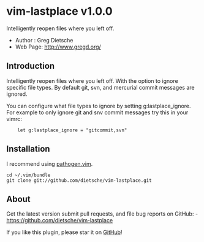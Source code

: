 # vim-lastplace v1.0.0
Intelligently reopen files where you left off.

- Author  :  Greg Dietsche
- Web Page: http://www.gregd.org/

## Introduction

Intelligently reopen files where you left off. With the option to
ignore specific file types. By default git, svn, and mercurial
commit messages are ignored.

You can configure what file types to ignore by setting g:lastplace_ignore.
For example to only ignore git and snv commit messages try this in your vimrc:

        let g:lastplace_ignore = "gitcommit,svn"

## Installation
I recommend using [pathogen.vim](https://github.com/tpope/vim-pathogen).

    cd ~/.vim/bundle
    git clone git://github.com/dietsche/vim-lastplace.git

## About

Get the latest version submit pull requests, and file bug reports on GitHub:
        - https://github.com/dietsche/vim-lastplace

If you like this plugin, please star it on [GitHub](https://github.com/dietsche/vim-lastplace)!
